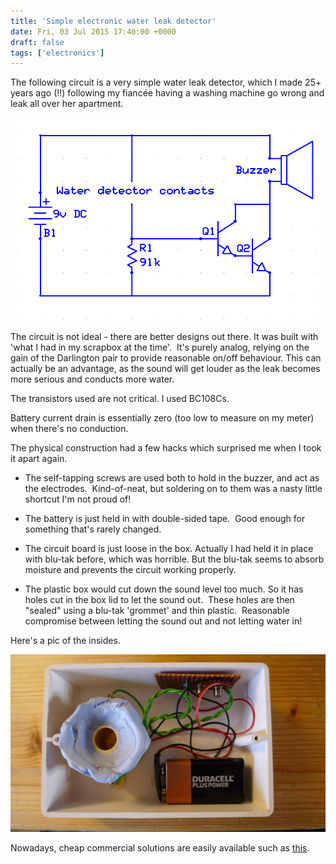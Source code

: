 ```yaml
---
title: 'Simple electronic water leak detector'
date: Fri, 03 Jul 2015 17:40:00 +0000
draft: false
tags: ['electronics']
---
```


The following circuit is a very simple water leak detector, which I made 25+ years ago (!!) following my fiancée having a washing machine go wrong and leak all over her apartment.

![](img/Screenshot-2B2015-07-03-2B18.37.01.png)

The circuit is not ideal - there are better designs out there. It was built with 'what I had in my scrapbox at the time'.  It's purely analog, relying on the gain of the Darlington pair to provide reasonable on/off behaviour. This can actually be an advantage, as the sound will get louder as the leak becomes more serious and conducts more water.

The transistors used are not critical. I used BC108Cs.

Battery current drain is essentially zero (too low to measure on my meter) when there's no conduction.

The physical construction had a few hacks which surprised me when I took it apart again.

- The self-tapping screws are used both to hold in the buzzer, and act as the electrodes.  Kind-of-neat, but soldering on to them was a nasty little shortcut I'm not proud of!

- The battery is just held in with double-sided tape.  Good enough for something that's rarely changed.

- The circuit board is just loose in the box. Actually I had held it in place with blu-tak before, which was horrible. But the blu-tak seems to absorb moisture and prevents the circuit working properly.

- The plastic box would cut down the sound level too much. So it has holes cut in the box lid to let the sound out.  These holes are then "sealed" using a blu-tak 'grommet' and thin plastic.  Reasonable compromise between letting the sound out and not letting water in!

Here's a pic of the insides.

![](img/P1030889.jpg)

Nowadays, cheap commercial solutions are easily available such as [this](http://www.amazon.co.uk/Bavaria-BAWM5-Water-Duracell-Battery/dp/B004YK33KQ/ref=sr_1_1?ie=UTF8&qid=1435943219&sr=8-1&keywords=water+detector).
